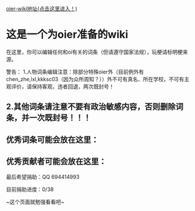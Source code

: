 [oier-wiki地址(点击这里进入！)](http://47.112.43.112)

# 这是一个为oier准备的wiki

在这里，你可以编辑任何和oi有关的词条（但请遵守国家法规），玩梗请标明梗来源。

警告：
1.人物词条编辑注意：除部分特殊oier外（目前例外有chen_zhe,lxl,kkksc03（因为众所周知？））外不可有真名、所在学校，不可有主观评价，请保持客观，违者回退，两次既封号！

2.其他词条请注意不要有政治敏感内容，否则删除词条，并一次既封号！！！
---
优秀词条可能会放在这里：
---
优秀贡献者可能会放在这里：
---
最后希望捐助：QQ 694414993

目前捐助进度：0/38

~这个页面就勉强看看吧~

